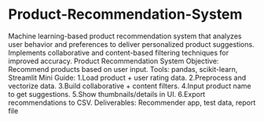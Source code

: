 # Product-Recommendation-System
Machine learning-based product recommendation system that analyzes user behavior and preferences to deliver personalized product suggestions. Implements collaborative and content-based filtering techniques for improved accuracy.
 Product Recommendation System
 Objective: Recommend products based on user input.
 Tools: pandas, scikit-learn, Streamlit
 Mini Guide:
 1.Load product + user rating data.
 2.Preprocess and vectorize data.
 3.Build collaborative + content filters.
 4.Input product name to get suggestions.
 5.Show thumbnails/details in UI.
 6.Export recommendations to CSV.
 Deliverables: Recommender app, test data, report file
